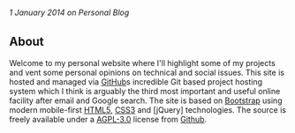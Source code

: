 ###### 1 January 2014 on Personal Blog

## About

Welcome to my personal website where I'll highlight some of my projects
and vent some personal opinions on technical and social issues. This site
is hosted and managed via [GitHub]s incredible Git based project hosting
system which I think is arguably the third most important and useful
online facility after email and Google search. The site is based on
[Bootstrap] using modern mobile-first [HTML5], [CSS3] and [jQuery]
technologies. The source is freely available under a [AGPL-3.0] license
from [Github].

[Bootstrap]: http://getbootstrap.com
[HTML5]: http://en.wikipedia.org/wiki/Html5
[CSS3]: http://en.wikipedia.org/wiki/Css3#CSS_3
[AGPL-3.0]: http://www.gnu.org/licenses/agpl.html
[Github]: http://github.com/markc/bjax
